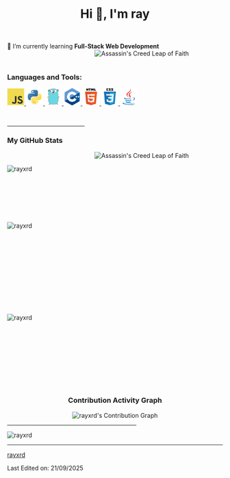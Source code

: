 <h1 align="center">Hi 👋, I'm ray </h1>
<p align="left"> 
  <a href="https://twitter.com/" target="blank">
    <img src="https://img.shields.io/twitter/follow/?logo=twitter&amp;style=for-the-badge" alt="">
  </a> 
</p>
<p>
  🌱 I’m currently learning <strong>Full-Stack Web Development</strong>
  <img align="right" alt="Assassin's Creed Leap of Faith" width="300" src="https://media.tenor.com/9Wcbh5wQvIwAAAAC/assassins-creed-leap.gif">
</p>
<br>
<h3 align="left">Languages and Tools:</h3>
<p align="left">
  <a href="https://www.w3schools.com/js/" target="_blank" rel="noreferrer">
    <img src="https://raw.githubusercontent.com/devicons/devicon/master/icons/javascript/javascript-original.svg" alt="javascript" width="40" height="40">
  </a>
  <a href="https://www.python.org/" target="_blank" rel="noreferrer">
    <img src="https://raw.githubusercontent.com/devicons/devicon/master/icons/python/python-original.svg" alt="python" width="40" height="40">
  </a>
  <a href="https://golang.org/" target="_blank" rel="noreferrer">
    <img src="https://raw.githubusercontent.com/devicons/devicon/master/icons/go/go-original.svg" alt="go" width="40" height="40">
  </a>
  <a href="https://www.cplusplus.com/" target="_blank" rel="noreferrer">
    <img src="https://raw.githubusercontent.com/devicons/devicon/master/icons/cplusplus/cplusplus-original.svg" alt="cplusplus" width="40" height="40">
  </a>
  <a href="https://www.w3schools.com/html/" target="_blank" rel="noreferrer">
    <img src="https://raw.githubusercontent.com/devicons/devicon/master/icons/html5/html5-original-wordmark.svg" alt="html5" width="40" height="40">
  </a>
  <a href="https://www.w3schools.com/css/" target="_blank" rel="noreferrer">
    <img src="https://raw.githubusercontent.com/devicons/devicon/master/icons/css3/css3-original-wordmark.svg" alt="css3" width="40" height="40">
  </a>
  <a href="https://www.java.com/" target="_blank" rel="noreferrer">
    <img src="https://raw.githubusercontent.com/devicons/devicon/master/icons/java/java-original.svg" alt="java" width="40" height="40">
  </a>
</p>
<br>
<hr width="36%">
<h3>My GitHub Stats</h3>
<img align="right" alt="Assassin's Creed Leap of Faith" width="300" src="https://media.tenor.com/9Wcbh5wQvIwAAAAC/assassins-creed-leap.gif">
<br>
<p>
  <img align="left" src="https://github-readme-stats.vercel.app/api/top-langs?username=rayxrd&amp;show_icons=true&amp;theme=dark&amp;locale=en&amp;layout=compact" alt="rayxrd">
</p>
<p><br><br><br><br><br><br><br></p>
<p>
  &nbsp;<img align="left" src="https://github-readme-stats.vercel.app/api?username=rayxrd&amp;show_icons=true&amp;theme=dark&amp;locale=en" alt="rayxrd">
</p>
<br><br><br><br><br><br><br><br><br><br>
<p>
  <img align="left" src="https://github-readme-streak-stats.herokuapp.com/?user=rayxrd&amp;theme=dark" alt="rayxrd">
</p>
<br><br><br><br><br><br><br><br><br><br>

<!-- GitHub Activity Graph -->
<h3 align="center">Contribution Activity Graph</h3>
<p align="center">
  <img src="https://github-readme-activity-graph.vercel.app/graph?username=rayxrd&theme=react-dark&bg_color=232a2d,232a2d,232a2d&color=6afc8f&line=6afc8f&point=ffffff" alt="rayxrd's Contribution Graph" />
</p>

<hr width="60%">
<p align="left">
  <img src="https://komarev.com/ghpvc/?username=rayxrd&amp;label=Profile%20views&amp;color=0e75b6&amp;style=flat" alt="rayxrd">
</p>
<hr>
<p><a href="https://github.com/rayxrd">rayxrd</a></p>
<p>Last Edited on: 21/09/2025</p>
